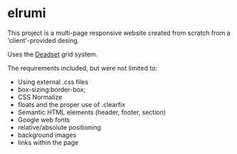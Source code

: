 # elrumi

This project is a multi-page responsive website created from scratch from a 'client'-provided desing.

Uses the [Deadset](https://github.com/drewminns/deadset "Deadset grid system") grid system.

The requirements included, but were not limited to:

- Using external .css files
- box-sizing:border-box;
- CSS Normalize
- floats and the proper use of .clearfix
- Semantic HTML elements (header, footer, section)
- Google web fonts
- relative/absolute positioning
- background images
- links within the page
